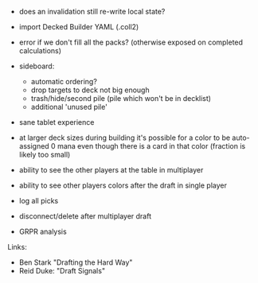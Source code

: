 

- does an invalidation still re-write local state?

- import Decked Builder YAML (.coll2)

- error if we don't fill all the packs? (otherwise exposed on completed calculations)

- sideboard:
    - automatic ordering?
    - drop targets to deck not big enough
    - trash/hide/second pile (pile which won't be in decklist) 
    - additional 'unused pile'

- sane tablet experience

- at larger deck sizes during building it's possible for a color
  to be auto-assigned 0 mana even though there is a card in that color
  (fraction is likely too small)

- ability to see the other players at the table in multiplayer

- ability to see other players colors after the draft in single player

- log all picks 

- disconnect/delete after multiplayer draft

- GRPR analysis

Links:

- Ben Stark "Drafting the Hard Way"
- Reid Duke: "Draft Signals"

